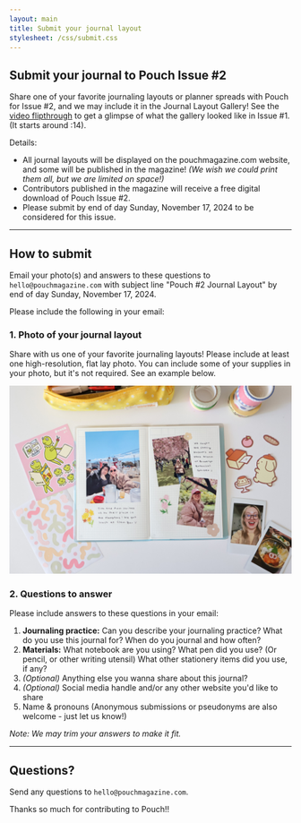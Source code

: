 ```yaml
---
layout: main
title: Submit your journal layout
stylesheet: /css/submit.css
---
```


<div class="header-image"></div>

## Submit your journal to Pouch Issue #2

Share one of your favorite journaling layouts or planner spreads with Pouch for Issue #2, and we may include it in the Journal Layout Gallery! See the [video flipthrough](https://shop.pouchmagazine.com/b/DFxGZ) to get a glimpse of what the gallery looked like in Issue #1. (It starts around :14).
  
Details:
  
- All journal layouts will be displayed on the pouchmagazine.com website, and some will be published in the magazine! _(We wish we could print them all, but we are limited on space!)_
- Contributors published in the magazine will receive a free digital download of Pouch Issue #2.
- Please submit by end of day Sunday, November 17, 2024 to be considered for this issue.

---

## How to submit

Email your photo(s) and answers to these questions to `hello@pouchmagazine.com` with subject line "Pouch #2 Journal Layout" by end of day Sunday, November 17, 2024. 

Please include the following in your email:

### 1. Photo of your journal layout

Share with us one of your favorite journaling layouts!  Please include at least one high-resolution, flat lay photo. You can include some of your supplies in your photo, but it's not required. See an example below.

<img src="/images/workshop-photo1.jpg" />

### 2. Questions to answer

Please include answers to these questions in your email:

1. **Journaling practice:** Can you describe your journaling practice? What do you use this journal for? When do you journal and how often?
2. **Materials:** What notebook are you using? What pen did you use? (Or pencil, or other writing utensil) What other stationery items did you use, if any?
3. _(Optional)_ Anything else you wanna share about this journal? 
4. _(Optional)_ Social media handle and/or any other website you'd like to share
5. Name & pronouns (Anonymous submissions or pseudonyms are also welcome - just let us know!)

_Note: We may trim your answers to make it fit._

---

## Questions?

Send any questions to `hello@pouchmagazine.com`.

Thanks so much for contributing to Pouch!!